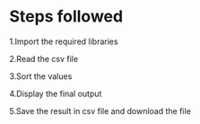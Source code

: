 # Steps followed
1.Import the required libraries

2.Read the csv file

3.Sort the values

4.Display the final output

5.Save the result in csv file and download the file
